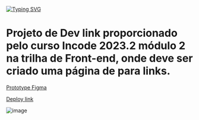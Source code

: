 [![Typing SVG](https://readme-typing-svg.demolab.com?font=Fira+Code&pause=1000&color=16F73B&width=435&lines=DEV+LINKS)](https://git.io/typing-svg)
<br>
# Projeto de Dev link proporcionado pelo curso Incode 2023.2 módulo 2 na trilha de Front-end, onde deve ser criado uma página de para links.
[Prototype Figma](https://www.figma.com/file/ke4BrdeK03PdudoAYHHSNG/Page-links?type=design&node-id=1-2&mode=design&t=ED1PtGG8RCdlejCz-0"0)
<br>

[Deploy link](https://hendricksonweib.github.io/Devlinks/)

![image](https://github.com/hendricksonweib/Devlinks/assets/137108361/e96ce803-6c77-4852-8667-a8d71ef63e82)

